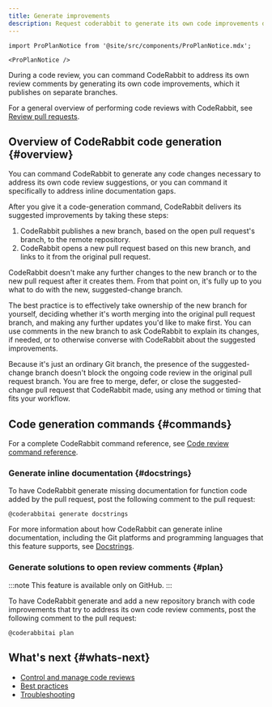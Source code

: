 ```yaml
---
title: Generate improvements
description: Request coderabbit to generate its own code improvements during code reviews
---
```


```mdx-code-block
import ProPlanNotice from '@site/src/components/ProPlanNotice.mdx';

<ProPlanNotice />
```

During a code review, you can command CodeRabbit to address its own review comments
by generating its own code improvements, which it publishes on separate branches.

For a general overview of performing code reviews with CodeRabbit, see [Review pull requests](/guides/code-review-overview).

## Overview of CodeRabbit code generation {#overview}

You can command CodeRabbit to generate any code changes necessary to address its own code review suggestions,
or you can command it specifically to address inline documentation gaps.

After you give it a code-generation command, CodeRabbit delivers its suggested improvements by taking these steps:

1. CodeRabbit publishes a new branch, based on the open pull request's branch, to the remote repository.
1. CodeRabbit opens a new pull request based on this new branch, and links to it from the original pull request.

CodeRabbit doesn't make any further changes to the new branch or to the new pull request
after it creates them. From that point on, it's fully up to you what to do with the new, suggested-change branch.

The best practice is to effectively take ownership of the new branch for yourself,
deciding whether it's worth merging into the original pull request branch, and making
any further updates you'd like to make first. You can use comments in the new branch
to ask CodeRabbit to explain its changes, if needed, or to otherwise converse with
CodeRabbit about the suggested improvements.

Because it's just an ordinary Git branch, the presence of the suggested-change branch
doesn't block the ongoing code review in the original pull request branch. You are
free to merge, defer, or close the suggested-change pull request that CodeRabbit made, using any method or timing that fits
your workflow.

## Code generation commands {#commands}

For a complete CodeRabbit command reference, see [Code review command reference](/reference/review-commands).

### Generate inline documentation {#docstrings}

To have CodeRabbit generate missing documentation for function code added by
the pull request, post the following comment to the
pull request:

```
@coderabbitai generate docstrings
```

For more information about how CodeRabbit can generate inline documentation, including
the Git platforms and programming languages that this feature supports, see
[Docstrings](/finishing-touches/docstrings).

### Generate solutions to open review comments {#plan}

:::note
This feature is available only on GitHub.
:::

To have CodeRabbit generate and add a new repository branch with code improvements
that try to address its own code review comments, post the following comment to the
pull request:

```
@coderabbitai plan
```

## What's next {#whats-next}

- [Control and manage code reviews](/guides/commands)
- [Best practices](/guides/code-review-best-practices)
- [Troubleshooting](/guides/code-review-troubleshooting)
